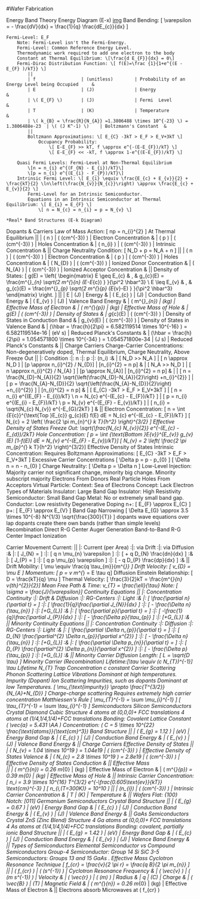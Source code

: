 #Wafer Fabrication

Energy Band Theory
	Energy Diagram (E-x) [img](http://i.imgur.com/QnQe0kh.png)
		Band Bending: \[ \varepsilon = - \frac{dV}{dx} = \frac{1}{q} \frac{dE_{c}}{dx} \]
	

	Fermi-Level: E_F
		Note: Fermi-Level isn't the Fermi-Energy.
		Fermi-Level: Common Reference Energy Level.
		Thermodynamic work required to add one electron to the body
		Constant at Thermal Equilibrium: \[\frac{d E_{F}}{dx} = 0\]
		Fermi-Dirac Distribution Function: \[ f(E)=\frac {1}{1+e^{(E -E_{F} )/kT}} \]
			||
			| f					| (unitless)		| Probability of an Energy Level being Occupied		&
			| E 				| (J)				| Energy											&
			| \( E_{F} \) 		| (J)				| Fermi  Level								&
			| T					| (K) 				| Temperature										&
			| \( k_{B} = \frac{R}{N_{A}} =1.3806488 \times 10^{-23} \) = 1.3806488e-23	| \( (J K^-1) \)	| Boltzmann's Constant	&
			||
			Boltzmann Approximations: \[ E_{C} -3kT > E_F > E_V+3kT \]
				Occupancy Probability:
					\[ E-E_{F} >> kT, f \approx e^{-(E-E_{F})/kT} \]
					\[ E-E_{F} << -kT, f \approx 1-e^{(E-E_{F})/kT} \]
				
		Quasi Fermi Levels: Fermi-Level at Non-Thermal Equilibrium
			\[n = n_{i} e^{(F_{N} - E_{i})/kT}\]
			\[p = n_{i} e^{(E_{i} - F_{P})/kT}\]
		Intrinsic Fermi Level: \[ E_{i} \equiv \frac{E_{c} + E_{v}}{2} + \frac{kT}{2} \ln\left(\frac{N_{v}}{N_{c}}\right) \approx \frac{E_{c} + E_{v}}{2} \]
			Fermi-Level for an Intrinsic Semiconductor.
			Equations in an Intrinsic Semiconductor at Thermal Equilibrium: \[ E_{i} = E_{F} \]
				\[ n = N_{c} = n_{i} = p = N_{v} \]
	
	*Real* Band Structures (E-k Diagram)
		
Dopants & Carriers
	Law of Mass Action: \[ np = n_{i}^{2} \]
		At Thermal Equilibrium
		||
		| \( n \)			| \( (cm^{-3}) \)	| Electron Concentration	&
		| \( p \)			| \( (cm^{-3}) \)	| Holes Concentration		&
		| \( n_{i} \)		| \( (cm^{-3}) \)	| Intrinsic Concentration	&
		||
	Charge Neutrality Condition: \[ N_D + p = N_A + n \]
		||
		| \( n \)			| \( (cm^{-3}) \)	| Electron Concentration		&
		| \( p \)			| \( (cm^{-3}) \)	| Holes Concentration			&
		| \( N_{D} \)		| \( (cm^{-3}) \)	| Ionized Donor Concentration	&
		| \( N_{A} \)		| \( (cm^{-3}) \)	| Ionized Acceptor Concentration	&
		||
	Density of States: 
		\[ g(E) = 
			\left\{
			\begin{matrix}
			E \geq E_{c} & , & g_{c}(E) = \frac{m^{*}_{n} \sqrt{2 m^{*}_{n} (E-E_{c}) } }{\pi^2 \hbar^3} \\ 
			E \leq E_{v} & , & g_{c}(E) = \frac{m^{*}_{p} \sqrt{2 m^{*}_{p} (E_{v}-E) } }{\pi^2 \hbar^3}
			\end{matrix}
			\right.
			\]
			||
			| E 				| (J)				| Energy								&
			| \( E_{c} \)		| (J)				| Conduction Band Energy				&
			| \( E_{v} \)		| (J)				| Valence Band Energy					&
			| \( m^{*}_{n}\)	| (kg)				| Effective Mass of Electron			&
			| \( m^{*}_{p}\)	| (kg)				| Effective Mass of Hole				&
			| g(E) 				| \( (cm^{-3}) \)	| Density of States						&
			| g_{c}(E) 			| \( (cm^{-3}) \)	| Density of States in Conduction Band	&
			| g_{v}(E) 			| \( (cm^{-3}) \)	| Density of States in Valence Band		&
			| \(\hbar = \frac{h}{2\pi} = 6.582119514 \times 10^{-16} \) =  6.582119514e-16	| (eV s)	| Reduced Planck's Constants	&
			| \(\hbar = \frac{h}{2\pi} = 1.054571800 \times 10^{-34} \) =  1.054571800e-34	| (J s)		| Reduced Planck's Constants	&
			||
	Charge Carriers
		Charge-Carrier Concentrations: 
			Non-degeneratively doped, Thermal Equilibrium, Charge Neutrality, Above Freeze Out
			||
			|:	Condition							:|:	n																							:|:	p																						:|:		\(n_i\)					:&
			|	\[ N_D >> N_A \]					|	\[ n \approx N_D \]																			|	\[p \approx n_{i}^{2} / N_{D}\]															| \[n_{i}^{2} = n p\]			&
			|	\[ N_A >> N_D \]					|	\[ n \approx n_{i}^{2} / N_{A} \]															|	\[p \approx N_{A}\]																		| \[n_{i}^{2} = n p\]			&
			|										|	\[ n = \frac{N_{D}-N_{A}}{2} \sqrt{\left(\frac{N_{D}-N_{A}}{2}\right) +n_{i}^{2}} \]		|	\[ p = \frac{N_{A}-N_{D}}{2} \sqrt{\left(\frac{N_{A}-N_{D}}{2}\right) +n_{i}^{2}} \]	| \[n_{i}^{2} = n p\]			&
			|	\[ E_{C} -3kT > E_F > E_V+3kT \]	|	\[ n = n_{i} e^{(E_{F} - E_{i})/kT} \\ n = N_{c} e^{-(E_{c} - E_{F})/kT} \]					|	\[ p = n_{i} e^{(E_{i} - E_{F})/kT} \\ p = N_{v} e^{-(E_{F} - E_{v})/kT} \]				| \[ n_{i} = \sqrt{N_{c} N_{v}} e^{-E_{G}/2kT} \]	&
			||
			Electron Concentration: \[ n = \int _{E_{c}}^{\text{Top }E_{c}} g_{c}(E) f(E) dE = N_{c} e^{-(E_{c} - E_{F})/kT} \]
				\[ N_{c} = 2 \left( \frac{2 \pi m_{n}^{*} k T}{h^2} \right)^{3/2} \]	Effective Density of States
				Freeze Out: \sqrt{\frac{N_{c} N_{v}}{2}} e^{-(E_{c} - E_{d})/2kT}
			Hole Concentration: \[ p = \int _{\text{Bottom }E_{v}}^{E_{v}} g_{v}(E) [1-f(E)] dE = N_{v} e^{-(E_{F} - E_{v})/kT}\]
				\[ N_{v} = 2 \left( \frac{2 \pi m_{p}^{*} k T}{h^2} \right)^{3/2}\]		Effective Density of States
			Intrinsic Concentration: 
				Requires Boltzmann Approximations: \[ E_{C} -3kT > E_F > E_V+3kT \]
		Excessive Carrier Concentrations
			\[ \Delta p = p - p_{0} \]
			\[ \Delta n = n - n_{0} \]
			Charge Neutrality: \[ \Delta p = \Delta n \]
			Low-Level Injection: Majority carrier not significant change, minority big change.
		Minority subscript majority
		Electrons
			From Donors
			Real Particle
		Holes
			From Acceptors
			Virtual Particle: 
				Context: Sea of Electrons
				Concept: Lack Electron
	Types of Materials
		Insulator: Large Band Gap
			Insulator: High Resistivity
		Semiconductor: Small Band Gap
		Metal: No or extremely small band gap.
			Conductor: Low resistivity
	Degenerative Doping
		n+: \[ E_{F} \approx E_{C} \]
		p+: \[ E_{F} \approx E_{V} \]
		Band Gap Narrowing
			\[ \Delta E_{G} \approx 3.5 \times 10^{-8} N^{1/3} \sqrt{\frac{300}{T}} \]
			dopants wave equations over lap
			dopants create there own bands (rather than simple levels)
	Recombination
		Direct
		R-G Center
		Auger
	Generation
		Band-to-Band
		R-G Center
		Impact Ionization

Carrier Movement
	Current:
		||
		|: Current (per Area)	:|: via Drift						:|: via Diffusion					:&
		|: \[ J_{N} = \]		:|: \[ q n \mu_{n} \varepsilon \]	:|: \[ + q D_{N} \frac{dn}{dx} \]	:&
		|: \[ J_{P} = \]		:|: \[ q p \mu_{p} \varepsilon \]	:|: \[ - q D_{P} \frac{dp}{dx} \]	:&
		||
		Drift
			Mobility: \[ \mu \equiv \frac{q \tau_{m}}{m^{*}} \]
			Drift Velocity: \[ v_{D} = \mu E \]
			Momentum: \[ p = v m^{*} = E \tau q\]
		Diffusion
			Einstein Relationship: \[ D = \frac{kT}{q} \mu \]
			Thermal Velocity: \[ \frac{3}{2}kT = \frac{m^{*}_{n} v_{th}^{2}}{2}\]
			Mean Free Path & Time: v_{T} = \frac{\ell}{\tau}
		Note: \[ \sigma = \frac{J}{\varepsilon}\]
	Continuity Equations
		||
		|: Concentration Continuity						:|: Drift \& Diffusion							:|: RG-Centers							:|: Light		:&
		|: \[ \frac{\partial n}{\partial t} = \]		:|: \[ \frac{1}{q}\frac{\partial J_{N}}{dx} \]	:|: \[ - \frac{\Delta n}{\tau_{n}} \]	:|: \[+G_{L}\]	:&
		|: \[ \frac{\partial p}{\partial t} = \]		:|: \[ -\frac{1}{q}\frac{\partial J_{P}}{dx} \]	:|: \[ - \frac{\Delta p}{\tau_{p}} \]	:|: \[+G_{L}\]	:&
		||
		Minority Continuity Equations
			||
			|: Concentration Continuity								:|: Diffusion														:|: RG-Centers							:|: Light		:&
			|: \[ \frac{\partial \Delta n_{p}}{\partial t} = \]		:|: \[ D_{N} \frac{\partial^{2} \Delta n_{p}}{\partial x^{2}} \]	:|: \[ - \frac{\Delta n}{\tau_{n}} \]	:|: \[+G_{L}\]	:&
			|: \[ \frac{\partial \Delta p_{n}}{\partial t} = \]		:|: \[ D_{P} \frac{\partial^{2} \Delta p_{n}}{\partial x^{2}} \]	:|: \[ - \frac{\Delta p}{\tau_{p}} \]	:|: \[+G_{L}\]	:&
			||
			Minority Carrier Diffusion Length: \[ L = \sqrt{D \tau} \]
			Minority Carrier (Recombination) Lifetime:\[\tau \equiv (c N_{T})^{-1}\]
				\tau		Lifetime
				N_{T}		Trap Concentration
				c			constant
	Carrier Scattering
		Phonon Scattering
			Lattice Vibrations
			Dominant at high temperatures. 
		Impurity (Dopant) Ion Scattering
			Impurities, such as dopants
			Dominant at low Temperatures.
			\[ \mu_{\text{impurity}} \propto \frac{T^{3/2}}{N_{A}+N_{D}} \]
		Charge-charge scattering
			Requires extremely high carrier concentration
		Matthiessen's Rule
			\[ \mu_{T}^{-1} = \sum \mu_{i}^{-1} \]
			\[ \tau_{T}^{-1} = \sum \tau_{i}^{-1} \]
Semiconductors
	Silicon Semiconductors
		Crystal
			Diamond Cubic Structure
			4 atoms at (0,0,0)+ FCC translations
			4 atoms at (1/4,1/4,1/4)+FCC translations
			Bonding: Covalent
			Lattice Constant \( \vec{a} = 5.431 \AA \)
			Concentration: \( C = 5 \times 10^{22} \frac{\text{atoms}}{\text{cm}^3}\)
		Band Structure
			||
			| \( E_{g} = 1.12 \)	| (eV)	| Energy Band Gap			&
			| \( E_{c} \)			| (J)	| Conduction Band Energy	&
			| \( E_{v} \)			| (J)	| Valence Band Energy		&
			||
		Charge Carriers
			Effective Density of States
				||
				| \( N_{v} = 1.04 \times 10^19 \) = 1.04e19	| \( (cm^{-3}) \)	| Effective Density of States Valence		&
				| \( N_{c} = 2.8 \times 10^19 \) = 2.8e19	| \( (cm^{-3}) \)	| Effective Density of States Conduction	&
				||
			Effective Mass	
				||
				| \( m^{*}_{n}\) = 0.26 m_{0}	| (kg)				| Effective Mass of Electron			&
				| \( m^{*}_{p}\) = 0.39 m_{0}	| (kg)				| Effective Mass of Hole				&
				||
			Intrinsic Carrier Concentration: \[ n_i = 3.9 \times 10^{16} T^{3/2} e^{-\frac{0.605\text{ev}}{kT}} \text{cm}^{-3} \]
				\[ n_{i,(T=300K)} = 10^10 \]
				||
				| \(n_{i}\) | \( (cm^{-3}) \)	| Intrinsic Carrier Concentration	&
				| T			| (K)			 	| Temperature						&
				||
		Wafers
			Flat: {100}
			Notch: [011]
	Germanium Semiconductors
		Crystal
		Band Structure
			||
			| \( E_{g} = 0.67 \)	| (eV)	| Energy Band Gap			&
			| \( E_{c} \)			| (J)	| Conduction Band Energy	&
			| \( E_{v} \)			| (J)	| Valence Band Energy		&
			||
	GaAs Semiconductors
		Crystal
			ZnS (Zinc Blend) Structure
			4 Ga atoms at (0,0,0)+ FCC translations
			4 As atoms at (1/4,1/4,1/4)+FCC translations
			Bonding: covalent, partially ionic
		Band Structure
			||
			| \( E_{g} = 1.42 \)	| (eV)	| Energy Band Gap			&
			| \( E_{c} \)			| (J)	| Conduction Band Energy	&
			| \( E_{v} \)			| (J)	| Valence Band Energy		&
			||
	Types of Semiconductors
		Elemental Semiconductor vs Compound Semiconductors
		Group-4 Semiconductor: Group 14
			Si
			SiC
		3-5 Semiconductors: Groups 13 and 15
			GaAs
.
Effective Mass
	Cyclotron Resonance Technique
		\[ f_{cr} = \frac{v}{2 \pi r} = \frac{q B}{2 \pi m_{n}} \]
			||
			| \( f_{cr} \)					| \( (s^{-1}) \)		| Cyclotron Resonance Frequency		&
			| \( \vec{v} \)					| \( (m s^{-1}) \)		| Velocity							&
			| \( \vec{r} \)					| \( (m) \)				| Radius							&
			| q								| (C) 					| Charge							&
			| \( \vec{B} \)					| (T)					| Magnetic Field					&
			| \( m^{*}_{n}\) = 0.26 m_{0}	| (kg)					| Effective Mass of Electron		&
			||
		Electrons absorb Microwaves at \( f_{cr} \)
